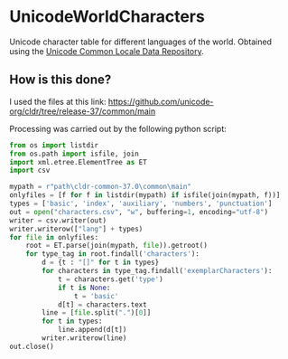 # UnicodeWorldCharacters

Unicode character table for different languages of the world. Obtained using the [Unicode Common Locale Data Repository](http://cldr.unicode.org/index/downloads).

## How is this done?

I used the files at this link: https://github.com/unicode-org/cldr/tree/release-37/common/main

Processing was carried out by the following python script:

```python
from os import listdir
from os.path import isfile, join
import xml.etree.ElementTree as ET
import csv

mypath = r"path\cldr-common-37.0\common\main"
onlyfiles = [f for f in listdir(mypath) if isfile(join(mypath, f))]
types = ['basic', 'index', 'auxiliary', 'numbers', 'punctuation']
out = open("characters.csv", "w", buffering=1, encoding="utf-8")
writer = csv.writer(out)
writer.writerow(["lang"] + types)
for file in onlyfiles:
    root = ET.parse(join(mypath, file)).getroot()
    for type_tag in root.findall('characters'):
        d = {t : "[]" for t in types}
        for characters in type_tag.findall('exemplarCharacters'):
            t = characters.get('type')
            if t is None:
                t = 'basic'
            d[t] = characters.text
        line = [file.split(".")[0]]
        for t in types:
            line.append(d[t])
        writer.writerow(line)
out.close()
```
